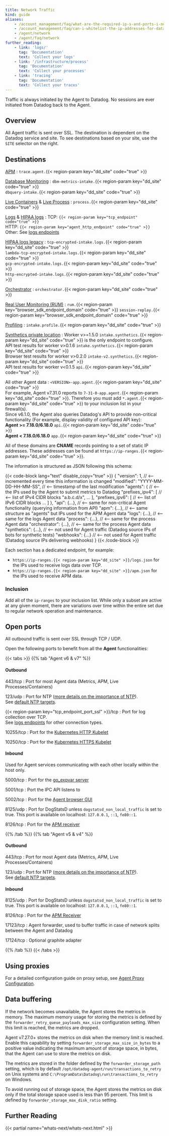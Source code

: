 ```yaml
---
title: Network Traffic
kind: guide
aliases:
    - /account_management/faq/what-are-the-required-ip-s-and-ports-i-need-open-to-connect-to-the-datadog-service
    - /account_management/faq/can-i-whitelist-the-ip-addresses-for-data-coming-from-datadog-via-webhook-and-integrations
    - /agent/network
    - /agent/faq/network
further_reading:
    - link: 'logs/'
      tag: 'Documentation'
      text: 'Collect your logs'
    - link: '/infrastructure/process'
      tag: 'Documentation'
      text: 'Collect your processes'
    - link: 'tracing'
      tag: 'Documentation'
      text: 'Collect your traces'
---
```


<div class="alert alert-warning">
Traffic is always initiated by the Agent to Datadog. No sessions are ever initiated from Datadog back to the Agent.
</div>

## Overview

All Agent traffic is sent over SSL. The destination is dependent on the Datadog service and site. To see destinations based on your site, use the `SITE` selector on the right.

## Destinations

[APM][1]
: `trace.agent.`{{< region-param key="dd_site" code="true" >}}

[Database Monitoring][2]
: `dbm-metrics-intake.`{{< region-param key="dd_site" code="true" >}}<br>
`dbquery-intake.`{{< region-param key="dd_site" code="true" >}}

[Live Containers][3] & [Live Process][4]
: `process.`{{< region-param key="dd_site" code="true" >}}

[Logs][5] & [HIPAA logs][6]
: TCP: `{{< region-param key="tcp_endpoint" code="true" >}}`<br>
HTTP: `{{< region-param key="agent_http_endpoint" code="true" >}}`<br>
Other: See [logs endpoints][7]

[HIPAA logs legacy][6]
: `tcp-encrypted-intake.logs.`{{< region-param key="dd_site" code="true" >}}<br>
`lambda-tcp-encrypted-intake.logs.`{{< region-param key="dd_site" code="true" >}}<br>
`gcp-encrypted-intake.logs.`{{< region-param key="dd_site" code="true" >}}<br>
`http-encrypted-intake.logs.`{{< region-param key="dd_site" code="true" >}}

[Orchestrator][8]
: `orchestrator.`{{< region-param key="dd_site" code="true" >}}

[Real User Monitoring (RUM)][9]
: `rum.`{{< region-param key="browser_sdk_endpoint_domain" code="true" >}}
`session-replay.`{{< region-param key="browser_sdk_endpoint_domain" code="true" >}}

[Profiling][10]
: `intake.profile.`{{< region-param key="dd_site" code="true" >}}

[Synthetics private location][11]
: Worker v>=1.5.0 `intake.synthetics.`{{< region-param key="dd_site" code="true" >}} is the only endpoint to configure.<br>
API test results for worker v>0.1.6 `intake.synthetics.`{{< region-param key="dd_site" code="true" >}}<br>
Browser test results for worker v>0.2.0 `intake-v2.synthetics.`{{< region-param key="dd_site" code="true" >}}<br>
API test results for worker v<0.1.5 `api.`{{< region-param key="dd_site" code="true" >}}

All other Agent data
: `<VERSION>-app.agent.`{{< region-param key="dd_site" code="true" >}}<br>
For example, Agent v7.31.0 reports to `7-31-0-app.agent.`{{< region-param key="dd_site" code="true" >}}. Therefore you must add `*.agent.`{{< region-param key="dd_site" code="true" >}} to your inclusion list in your firewall(s).<br>
Since v6.1.0, the Agent also queries Datadog's API to provide non-critical functionality (For example, display validity of configured API key):<br>
**Agent >= 7.18.0/6.18.0** `api.`{{< region-param key="dd_site" code="true" >}}<br>
**Agent < 7.18.0/6.18.0** `app.`{{< region-param key="dd_site" code="true" >}}

All of these domains are **CNAME** records pointing to a set of static IP addresses. These addresses can be found at `https://ip-ranges.`{{< region-param key="dd_site" code="true" >}}.

The information is structured as JSON following this schema:

{{< code-block lang="text" disable_copy="true" >}}
{
    "version": 1,                       // <-- incremented every time this information is changed
    "modified": "YYYY-MM-DD-HH-MM-SS",  // <-- timestamp of the last modification
    "agents": {                         // <-- the IPs used by the Agent to submit metrics to Datadog
        "prefixes_ipv4": [              // <-- list of IPv4 CIDR blocks
            "a.b.c.d/x",
            ...
        ],
        "prefixes_ipv6": [              // <-- list of IPv6 CIDR blocks
            ...
        ]
    },
    "api": {...},                       // <-- same for non-critical Agent functionality (querying information from API)
    "apm": {...},                       // <-- same structure as "agents" but IPs used for the APM Agent data
    "logs": {...},                      // <-- same for the logs Agent data
    "process": {...},                   // <-- same for the process Agent data
    "orchestrator": {...},              // <-- same for the process Agent data
    "synthetics": {...},                // <-- not used for Agent traffic (Datadog source IPs of bots for synthetic tests)
    "webhooks": {...}                   // <-- not used for Agent traffic (Datadog source IPs delivering webhooks)
}
{{< /code-block >}}

Each section has a dedicated endpoint, for example:

- `https://ip-ranges.{{< region-param key="dd_site" >}}/logs.json` for the IPs used to receive logs data over TCP.
- `https://ip-ranges.{{< region-param key="dd_site" >}}/apm.json` for the IPs used to receive APM data.

### Inclusion

Add all of the `ip-ranges` to your inclusion list. While only a subset are active at any given moment, there are variations over time within the entire set due to regular network operation and maintenance.

## Open ports

<div class="alert alert-warning">
All outbound traffic is sent over SSL through TCP / UDP.
</div>

Open the following ports to benefit from all the **Agent** functionalities:

{{< tabs >}}
{{% tab "Agent v6 & v7" %}}

#### Outbound

443/tcp
: Port for most Agent data (Metrics, APM, Live Processes/Containers)

123/udp
: Port for NTP ([more details on the importance of NTP][1]).<br>
See [default NTP targets][2].

{{< region-param key="tcp_endpoint_port_ssl" >}}/tcp
: Port for log collection over TCP.<br>
See [logs endpoints][3] for other connection types.

10255/tcp
: Port for the [Kubernetes HTTP Kubelet][4]

10250/tcp
: Port for the [Kubernetes HTTPS Kubelet][4]

#### Inbound

Used for Agent services communicating with each other locally within the host only.

5000/tcp
: Port for the [go_expvar server][5]

5001/tcp
: Port the IPC API listens to

5002/tcp
: Port for the [Agent browser GUI][6]

8125/udp
: Port for DogStatsD unless `dogstatsd_non_local_traffic` is set to true. This port is available on localhost: `127.0.0.1`, `::1`, `fe80::1`.

8126/tcp
: Port for the [APM receiver][7]

[1]: /agent/faq/network-time-protocol-ntp-offset-issues/
[2]: /integrations/ntp/#overview
[3]: /logs/log_collection/#datadog-logs-endpoints
[4]: /agent/basic_agent_usage/kubernetes/
[5]: /integrations/go_expvar/
[6]: /agent/basic_agent_usage/#gui
[7]: /tracing/
{{% /tab %}}
{{% tab "Agent v5 & v4" %}}

#### Outbound

443/tcp
: Port for most Agent data (Metrics, APM, Live Processes/Containers)

123/udp
: Port for NTP ([more details on the importance of NTP][1]).<br>
See [default NTP targets][2].
#### Inbound

8125/udp
: Port for DogStatsD unless `dogstatsd_non_local_traffic` is set to true. This port is available on localhost: `127.0.0.1`, `::1`, `fe80::1`.

8126/tcp
: Port for the [APM Receiver][3]

17123/tcp
: Agent forwarder, used to buffer traffic in case of network splits between the Agent and Datadog

17124/tcp
: Optional graphite adapter

[1]: /agent/faq/network-time-protocol-ntp-offset-issues/
[2]: /integrations/ntp/#overview
[3]: /tracing/
{{% /tab %}}
{{< /tabs >}}

## Using proxies

For a detailed configuration guide on proxy setup, see [Agent Proxy Configuration][12].

## Data buffering

If the network becomes unavailable, the Agent stores the metrics in memory.
The maximum memory usage for storing the metrics is defined by the `forwarder_retry_queue_payloads_max_size` configuration setting. When this limit is reached, the metrics are dropped.

Agent v7.27.0+ stores the metrics on disk when the memory limit is reached. Enable this capability by setting `forwarder_storage_max_size_in_bytes` to a positive value indicating the maximum amount of storage space, in bytes, that the Agent can use to store the metrics on disk.

The metrics are stored in the folder defined by the `forwarder_storage_path` setting, which is by default `/opt/datadog-agent/run/transactions_to_retry` on Unix systems and `C:\ProgramData\Datadog\run\transactions_to_retry` on Windows.

To avoid running out of storage space, the Agent stores the metrics on disk only if the total storage space used is less than 95 percent. This limit is defined by `forwarder_storage_max_disk_ratio` setting.

## Further Reading

{{< partial name="whats-next/whats-next.html" >}}

[1]: /tracing/
[2]: /database_monitoring/
[3]: /infrastructure/livecontainers/
[4]: /infrastructure/process/
[5]: /logs/
[6]: /security/logs/#hipaa-enabled-customers
[7]: /logs/log_collection/#datadog-logs-endpoints
[8]: /infrastructure/livecontainers/#kubernetes-resources-1
[9]: /real_user_monitoring/
[10]: /tracing/profiler/
[11]: /synthetics/private_locations
[12]: /agent/proxy/
